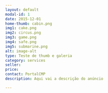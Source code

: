 ```yaml
---
layout: default
modal-id: 1
date: 2015-12-01
home-thumb: cabin.png 
img1: cake.png
img2: circus.png
img3: game.png
img4: safe.png
img5: submarine.png
alt: image-alt
type: Teste de thumb e galeria
category: services
seller:
price:
contact: PortalCMP
description: Aqui vai a descrição do anúncio

---
```

